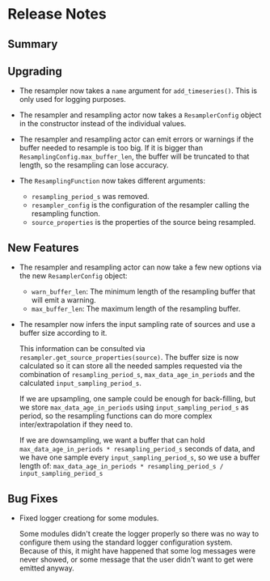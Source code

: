 # Release Notes

## Summary

<!-- Here goes a general summary of what this release is about -->

## Upgrading

* The resampler now takes a `name` argument for `add_timeseries()`. This is only used for logging purposes.

* The resampler and resampling actor now takes a `ResamplerConfig` object in the constructor instead of the individual values.

* The resampler and resampling actor can emit errors or warnings if the buffer needed to resample is too big. If it is bigger than `ResamplingConfig.max_buffer_len`, the buffer will be truncated to that length, so the resampling can lose accuracy.

* The `ResamplingFunction` now takes different arguments:

  * `resampling_period_s` was removed.
  * `resampler_config` is the configuration of the resampler calling the resampling function.
  * `source_properties` is the properties of the source being resampled.

## New Features

* The resampler and resampling actor can now take a few new options via the new `ResamplerConfig` object:

  * `warn_buffer_len`: The minimum length of the resampling buffer that will emit a warning.
  * `max_buffer_len`: The maximum length of the resampling buffer.

* The resampler now infers the input sampling rate of sources and use a buffer size according to it.

  This information can be consulted via `resampler.get_source_properties(source)`. The buffer size is now calculated so it can store all the needed samples requested via the combination of `resampling_period_s`, `max_data_age_in_periods` and the calculated `input_sampling_period_s`.

  If we are upsampling, one sample could be enough for back-filling, but we store `max_data_age_in_periods` using `input_sampling_period_s` as period, so the resampling functions can do more complex inter/extrapolation if they need to.

  If we are downsampling, we want a buffer that can hold `max_data_age_in_periods * resampling_period_s` seconds of data, and we have one sample every `input_sampling_period_s`, so we use a buffer length of: `max_data_age_in_periods * resampling_period_s / input_sampling_period_s`

## Bug Fixes

* Fixed logger creationg for some modules.

  Some modules didn't create the logger properly so there was no way to configure them using the standard logger configuration system. Because of this, it might have happened that some log messages were never showed, or some message that the user didn't want to get were emitted anyway.
